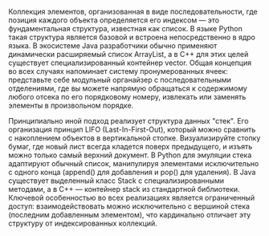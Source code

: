 Коллекция элементов, организованная в виде последовательности, где позиция каждого объекта определяется его индексом — это фундаментальная структура, известная как список. В языке Python такая структура является базовой и встроена непосредственно в ядро языка. В экосистеме Java разработчики обычно применяют динамически расширяемый список ArrayList, а в C++ для этих целей существует специализированный контейнер vector. Общая концепция во всех случаях напоминает систему пронумерованных ячеек: представьте себе модульный органайзер с последовательными отделениями, где вы можете напрямую обращаться к содержимому любого отсека по его порядковому номеру, извлекать или заменять элементы в произвольном порядке.

Принципиально иной подход реализует структура данных "стек". Его организация принцип LIFO (Last-In-First-Out), который можно сравнить с накоплением объектов в вертикальной стопке. Визуализируйте стопку бумаг, где новый лист всегда кладется поверх предыдущего, и изъять можно только самый верхний документ. В Python для эмуляции стека адаптируют обычный список, манипулируя элементами исключительно с одного конца (append() для добавления и pop() для удаления). В Java существует выделенный класс Stack с специализированными методами, а в C++ — контейнер stack из стандартной библиотеки. Ключевой особенностью во всех реализациях является ограниченный доступ: взаимодействовать можно исключительно с вершиной стека (последним добавленным элементом), что кардинально отличает эту структуру от индексированных коллекций.